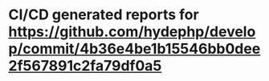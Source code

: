 # CI/CD generated reports for https://github.com/hydephp/develop/commit/4b36e4be1b15546bb0dee2f567891c2fa79df0a5
